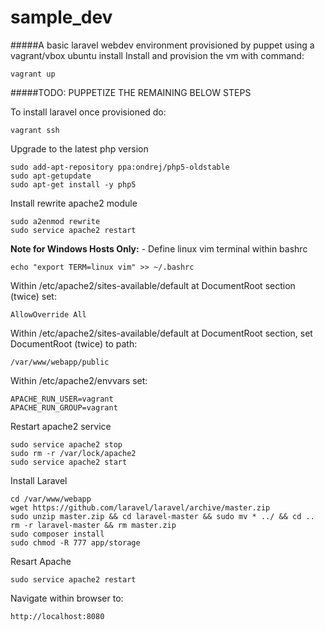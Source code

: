# sample_dev

#####A basic laravel webdev environment provisioned by puppet using a vagrant/vbox ubuntu install
Install and provision the vm with command:

`vagrant up`

#####TODO: PUPPETIZE THE REMAINING BELOW STEPS

To install laravel once provisioned do:

`vagrant ssh`

Upgrade to the latest php version
```
sudo add-apt-repository ppa:ondrej/php5-oldstable
sudo apt-getupdate
sudo apt-get install -y php5
```

Install rewrite apache2 module
```
sudo a2enmod rewrite
sudo service apache2 restart
```

**Note for Windows Hosts Only:** - Define linux vim terminal within bashrc

`echo "export TERM=linux vim" >> ~/.bashrc`

Within /etc/apache2/sites-available/default at DocumentRoot section (twice) set:

`AllowOverride All`

Within /etc/apache2/sites-available/default at DocumentRoot section, set DocumentRoot (twice) to path:

`/var/www/webapp/public`

Within /etc/apache2/envvars set:

```
APACHE_RUN_USER=vagrant
APACHE_RUN_GROUP=vagrant
```

Restart apache2 service

```
sudo service apache2 stop
sudo rm -r /var/lock/apache2
sudo service apache2 start
```

Install Laravel
```
cd /var/www/webapp
wget https://github.com/laravel/laravel/archive/master.zip
sudo unzip master.zip && cd laravel-master && sudo mv * ../ && cd ..
rm -r laravel-master && rm master.zip
sudo composer install
sudo chmod -R 777 app/storage
```
Resart Apache

`sudo service apache2 restart`

Navigate within browser to:

`http://localhost:8080`

